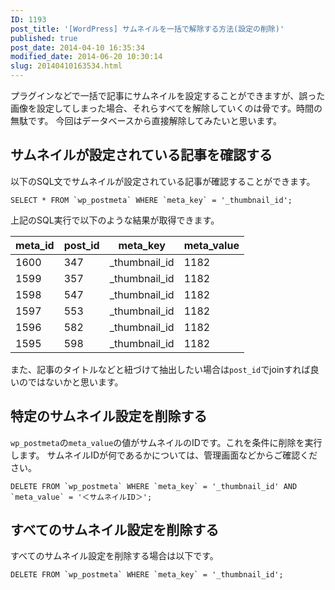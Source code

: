 ```yaml
---
ID: 1193
post_title: '[WordPress] サムネイルを一括で解除する方法(設定の削除)'
published: true
post_date: 2014-04-10 16:35:34
modified_date: 2014-06-20 10:30:14
slug: 20140410163534.html
---
```

プラグインなどで一括で記事にサムネイルを設定することができますが、誤った画像を設定してしまった場合、それらすべてを解除していくのは骨です。時間の無駄です。
今回はデータベースから直接解除してみたいと思います。
<!--more-->

<h2>サムネイルが設定されている記事を確認する</h2>

以下のSQL文でサムネイルが設定されている記事が確認することができます。

<pre><code class="language-sql">SELECT * FROM `wp_postmeta` WHERE `meta_key` = '_thumbnail_id';
</code></pre>

上記のSQL実行で以下のような結果が取得できます。

<table class="table table-bordered"><thead><tr><th>meta_id</th><th>post_id</th><th>meta_key</th><th>meta_value</th></tr></thead><tbody><tr><td>1600</td><td>347</td><td>_thumbnail_id</td><td>1182</td></tr><tr><td>1599</td><td>357</td><td>_thumbnail_id</td><td>1182</td></tr><tr><td>1598</td><td>547</td><td>_thumbnail_id</td><td>1182</td></tr><tr><td>1597</td><td>553</td><td>_thumbnail_id</td><td>1182</td></tr><tr><td>1596</td><td>582</td><td>_thumbnail_id</td><td>1182</td></tr><tr><td>1595</td><td>598</td><td>_thumbnail_id</td><td>1182</td></tr></tbody></table>

また、記事のタイトルなどと紐づけて抽出したい場合は<code>post_id</code>でjoinすれば良いのではないかと思います。

<h2>特定のサムネイル設定を削除する</h2>

<code>wp_postmeta</code>の<code>meta_value</code>の値がサムネイルのIDです。これを条件に削除を実行します。
サムネイルIDが何であるかについては、管理画面などからご確認ください。

<pre><code class="language-sql">DELETE FROM `wp_postmeta` WHERE `meta_key` = '_thumbnail_id' AND `meta_value` = '＜サムネイルID＞';
</code></pre>

<h2>すべてのサムネイル設定を削除する</h2>

すべてのサムネイル設定を削除する場合は以下です。

<pre><code class="language-sql">DELETE FROM `wp_postmeta` WHERE `meta_key` = '_thumbnail_id';
</code></pre>